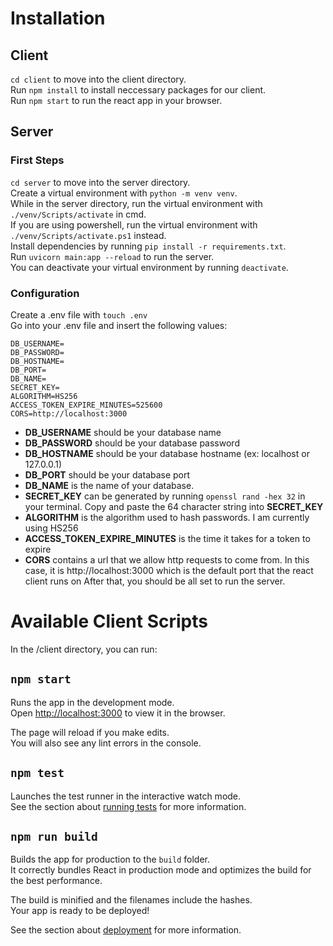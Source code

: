 # Installation

## Client
`cd client` to move into the client directory.\
Run `npm install` to install neccessary packages for our client.\
Run `npm start` to run the react app in your browser.

## Server
### First Steps
`cd server` to move into the server directory.\
Create a virtual environment with `python -m venv venv`.\
While in the server directory, run the virtual environment with `./venv/Scripts/activate` in cmd.\
If you are using powershell, run the virtual environment with `./venv/Scripts/activate.ps1` instead.\
Install dependencies by running `pip install -r requirements.txt`.\
Run `uvicorn main:app --reload` to run the server.\
You can deactivate your virtual environment by running `deactivate`.
### Configuration
Create a .env file with `touch .env`\
Go into your .env file and insert the following values:
```
DB_USERNAME=
DB_PASSWORD=
DB_HOSTNAME=
DB_PORT=
DB_NAME=
SECRET_KEY=
ALGORITHM=HS256
ACCESS_TOKEN_EXPIRE_MINUTES=525600
CORS=http://localhost:3000
```
* **DB_USERNAME** should be your database name
* **DB_PASSWORD** should be your database password
* **DB_HOSTNAME** should be your database hostname (ex: localhost or 127.0.0.1)
* **DB_PORT** should be your database port 
* **DB_NAME** is the name of your database.
* **SECRET_KEY** can be generated by running `openssl rand -hex 32` in your terminal. Copy and paste the 64 character string into **SECRET_KEY**
* **ALGORITHM** is the algorithm used to hash passwords. I am currently using HS256
* **ACCESS_TOKEN_EXPIRE_MINUTES** is the time it takes for a token to expire
* **CORS** contains a url that we allow http requests to come from. In this case, it is http://localhost:3000 which is the default port that the react client runs on
After that, you should be all set to run the server.

# Available Client Scripts 

In the /client directory, you can run:

## `npm start`

Runs the app in the development mode.\
Open [http://localhost:3000](http://localhost:3000) to view it in the browser.

The page will reload if you make edits.\
You will also see any lint errors in the console.

## `npm test`

Launches the test runner in the interactive watch mode.\
See the section about [running tests](https://facebook.github.io/create-react-app/docs/running-tests) for more information.

## `npm run build`

Builds the app for production to the `build` folder.\
It correctly bundles React in production mode and optimizes the build for the best performance.

The build is minified and the filenames include the hashes.\
Your app is ready to be deployed!

See the section about [deployment](https://facebook.github.io/create-react-app/docs/deployment) for more information.
